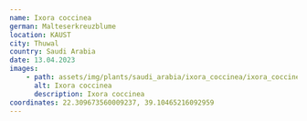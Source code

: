 ```yaml
---
name: Ixora coccinea
german: Malteserkreuzblume
location: KAUST
city: Thuwal
country: Saudi Arabia
date: 13.04.2023
images:
    - path: assets/img/plants/saudi_arabia/ixora_coccinea/ixora_coccinea.jpg
      alt: Ixora coccinea
      description: Ixora coccinea
coordinates: 22.309673560009237, 39.10465216092959
---
```


